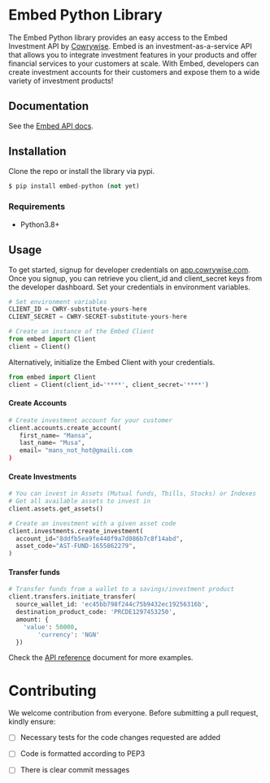 # Embed Python Library
The Embed Python library provides an easy access to the Embed Investment API by [Cowrywise](https://cowrywise.com/embed). Embed is an investment-as-a-service API that allows you to integrate investment features in your products and offer financial services to your customers at scale. With Embed, developers can create investment accounts for their customers and expose them to a wide variety of investment products!


## Documentation
See the [Embed API docs](developer.cowrywise.com).

## Installation
Clone the repo or install the library via pypi.

```python
$ pip install embed-python (not yet)
```

### Requirements
- Python3.8+

## Usage
To get started, signup for developer credentials on [app.cowrywise.com](https://app.cowrywise.com). Once you signup, you can retrieve
you client_id and client_secret keys from the developer dashboard. Set your credentials in environment variables. 

```python
# Set environment variables
CLIENT_ID = CWRY-substitute-yours-here
CLIENT_SECRET = CWRY-SECRET-substitute-yours-here

# Create an instance of the Embed Client
from embed import Client
client = Client()
```

Alternatively, initialize the Embed Client with your credentials.

```python
from embed import Client
client = Client(client_id='****', client_secret='****')
```
#### Create Accounts
```python
# Create investment account for your customer
client.accounts.create_account(
   first_name= "Mansa",
   last_name= "Musa",
   email= "mans_not_hot@gmaili.com
)
```
#### Create Investments
```python
# You can invest in Assets (Mutual funds, Tbills, Stocks) or Indexes
# Get all available assets to invest in
client.assets.get_assets()

# Create an investment with a given asset code
client.investments.create_investment(
  account_id="8ddfb5ea9fe440f9a7d086b7c8f14abd",
  asset_code="AST-FUND-1655862279",
)
```
#### Transfer funds
```python
# Transfer funds from a wallet to a savings/investment product
client.transfers.initiate_transfer(
  source_wallet_id: 'ec45bb798f244c75b9432ec19256316b', 
  destination_product_code: 'PRCDE1297453250', 
  amount: {
	'value': 50000, 
        'currency': 'NGN'
  })
```
Check the [API reference](developers.cowrywise.com) document for more examples.

# Contributing
We welcome contribution from everyone. Before submitting a pull request, kindly ensure:
- [ ] Necessary tests for the code changes requested are added
- [ ]  Code is formatted according to PEP3
- [ ] There is clear commit messages








